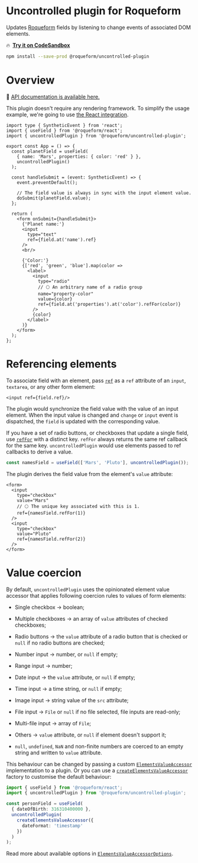# Uncontrolled plugin for Roqueform

Updates [Roqueform](https://github.com/smikhalevski/roqueform#readme) fields by listening to change events of associated
DOM elements.

🔥&ensp;[**Try it on CodeSandbox**](https://codesandbox.io/s/fsdshx)

```sh
npm install --save-prod @roqueform/uncontrolled-plugin
```

# Overview

🔎 [API documentation is available here.](https://smikhalevski.github.io/roqueform/modules/uncontrolled_plugin.html)

This plugin doesn't require any rendering framework. To simplify the usage example, we're going to use
[the React integration](../react#readme).

```tsx
import type { SyntheticEvent } from 'react';
import { useField } from '@roqueform/react';
import { uncontrolledPlugin } from '@roqueform/uncontrolled-plugin';

export const App = () => {
  const planetField = useField(
    { name: 'Mars', properties: { color: 'red' } },
    uncontrolledPlugin()
  );

  const handleSubmit = (event: SyntheticEvent) => {
    event.preventDefault();

    // The field value is always in sync with the input element value.
    doSubmit(planetField.value);
  };

  return (
    <form onSubmit={handleSubmit}>
      {'Planet name:'}
      <input
        type="text"
        ref={field.at('name').ref}
      />
      <br/>

      {'Color:'}
      {['red', 'green', 'blue'].map(color =>
        <label>
          <input
            type="radio"
            // 🌕 An arbitrary name of a radio group
            name="property-color"
            value={color}
            ref={field.at('properties').at('color').refFor(color)}
          />
          {color}
        </label>
      )}
    </form>
  );
};
```

# Referencing elements

To associate field with an element, pass
[`ref`](https://smikhalevski.github.io/roqueform/interfaces/uncontrolled_plugin.UncontrolledPlugin.html#ref)
as a `ref` attribute of an `input`, `textarea`, or any other form element:

```tsx
<input ref={field.ref}/>
```

The plugin would synchronize the field value with the value of an input element. When the input value is changed and
`change` or `input` event is dispatched, the `field` is updated with the corresponding value.

If you have a set of radio buttons, or checkboxes that update a single field, use
[`refFor`](https://smikhalevski.github.io/roqueform/interfaces/uncontrolled_plugin.UncontrolledPlugin.html#refFor) with
a distinct key. `refFor` always returns the same ref callback for the same key. `uncontrolledPlugin` would use elements
passed to ref callbacks to derive a value.

```ts
const namesField = useField(['Mars', 'Pluto'], uncontrolledPlugin());
```

The plugin derives the field value from the element's `value` attribute:

```tsx
<form>
  <input
    type="checkbox"
    value="Mars"
    // 🌕 The unique key associated with this is 1.
    ref={namesField.refFor(1)}
  />
  <input
    type="checkbox"
    value="Pluto"
    ref={namesField.refFor(2)}
  />
</form>
```

# Value coercion

By default, `uncontrolledPlugin` uses the opinionated element value accessor that applies following coercion rules to
values of form elements:

- Single checkbox → boolean;

- Multiple checkboxes → an array of `value` attributes of checked checkboxes;

- Radio buttons → the `value` attribute of a radio button that is checked or `null` if no radio buttons are checked;

- Number input → number, or `null` if empty;

- Range input → number;

- Date input → the `value` attribute, or `null` if empty;

- Time input → a time string, or `null` if empty;

- Image input → string value of the `src` attribute;

- File input → `File` or `null` if no file selected, file inputs are read-only;

- Multi-file input → array of `File`;

- Others → `value` attribute, or `null` if element doesn't support it;

- `null`, `undefined`, `NaN` and non-finite numbers are coerced to an empty string and written to `value` attribute.

This behaviour can be changed by passing a custom
[`ElementsValueAccessor`](https://smikhalevski.github.io/roqueform/interfaces/uncontrolled_plugin.ElementsValueAccessor.html)
implementation to a plugin. Or you can use a
[`createElementsValueAccessor`](https://smikhalevski.github.io/roqueform/functions/uncontrolled_plugin.createElementsValueAccessor.html)
factory to customise the default behaviour:

```ts
import { useField } from '@roqueform/react';
import { uncontrolledPlugin } from '@roqueform/uncontrolled-plugin';

const personField = useField(
  { dateOfBirth: 316310400000 },
  uncontrolledPlugin(
    createElementsValueAccessor({
      dateFormat: 'timestamp'
    })
  )
);
```

Read more about available options in
[`ElementsValueAccessorOptions`](https://smikhalevski.github.io/roqueform/interfaces/uncontrolled_plugin.ElementsValueAccessorOptions.html).

